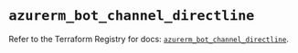 # `azurerm_bot_channel_directline`

Refer to the Terraform Registry for docs: [`azurerm_bot_channel_directline`](https://registry.terraform.io/providers/hashicorp/azurerm/4.39.0/docs/resources/bot_channel_directline).
